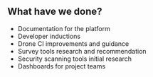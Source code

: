 ## What have we done?
- Documentation for the platform
- Developer inductions
- Drone CI improvements and guidance
- Survey tools research and recommendation
- Security scanning tools initial research
- Dashboards for project teams
